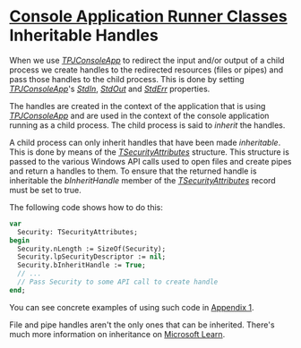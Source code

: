 # [Console Application Runner Classes](../ConsoleApp.md) Inheritable Handles

When we use [_TPJConsoleApp_](./API/TPJConsoleApp.md) to redirect the input and/or output of a child process we create handles to the redirected resources (files or pipes) and pass those handles to the child process. This is done by setting [_TPJConsoleApp_](./API/TPJConsoleApp.md)'s [_StdIn_](./API/TPJCustomConsoleApp-StdIn.md), [_StdOut_](./API/TPJCustomConsoleApp-StdOut.md) and [_StdErr_](./API/TPJCustomConsoleApp-StdErr.md) properties.

The handles are created in the context of the application that is using [_TPJConsoleApp_](./API/TPJConsoleApp.md) and are used in the context of the console application running as a child process. The child process is said to _inherit_ the handles.

A child process can only inherit handles that have been made _inheritable_. This is done by means of the [_TSecurityAttributes_](https://learn.microsoft.com/en-us/previous-versions/windows/desktop/legacy/aa379560(v=vs.85)) structure. This structure is passed to the various Windows API calls used to open files and create pipes and return a handles to them. To ensure that the returned handle is inheritable the _bInheritHandle_ member of the [_TSecurityAttributes_](https://learn.microsoft.com/en-us/previous-versions/windows/desktop/legacy/aa379560(v=vs.85)) record must be set to true.

The following code shows how to do this:


```pascal
var
  Security: TSecurityAttributes;
begin
  Security.nLength := SizeOf(Security);
  Security.lpSecurityDescriptor := nil;
  Security.bInheritHandle := True;
  // ...
  // Pass Security to some API call to create handle
end;
```

You can see concrete examples of using such code in [Appendix 1](./Appendices/Appendix1.md).

File and pipe handles aren't the only ones that can be inherited. There's much more information on inheritance on [Microsoft Learn](https://learn.microsoft.com/en-gb/windows/win32/procthread/inheritance).
